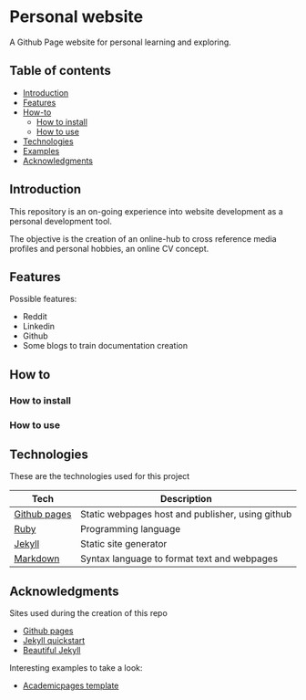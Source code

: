 # Personal website

A Github Page website for personal learning and exploring.

## Table of contents

* [Introduction](#introduction)
* [Features](#features)
* [How-to](#how-to)
    * [How to install](#how-to-install)
    * [How to use](#how-to-use)
* [Technologies](#technologies)
* [Examples](#examples)
* [Acknowledgments](#acknowledgments)

## Introduction

This repository is an on-going experience into website development as a personal development tool. 

The objective is the creation of an online-hub to cross reference media profiles and personal hobbies, an online CV concept.


## Features

Possible features:

* Reddit
* Linkedin
* Github
* Some blogs to train documentation creation

## How to

### How to install

### How to use

## Technologies

These are the technologies used for this project

Tech   | Description
------ | -----------
[Github pages](https://pages.github.com/) | Static webpages host and publisher, using github
[Ruby](https://www.ruby-lang.org/en/) | Programming language
[Jekyll](https://jekyllrb.com/) | Static site generator
[Markdown](https://www.markdownguide.org/) | Syntax language to format text and webpages

## Acknowledgments

Sites used during the creation of this repo

* [Github pages](https://pages.github.com/)
* [Jekyll quickstart](https://jekyllrb.com/docs/)
* [Beautiful Jekyll](https://raw.githubusercontent.com/daattali/beautiful-jekyll/)

Interesting examples to take a look:

* [Academicpages template](https://academicpages.github.io/)
